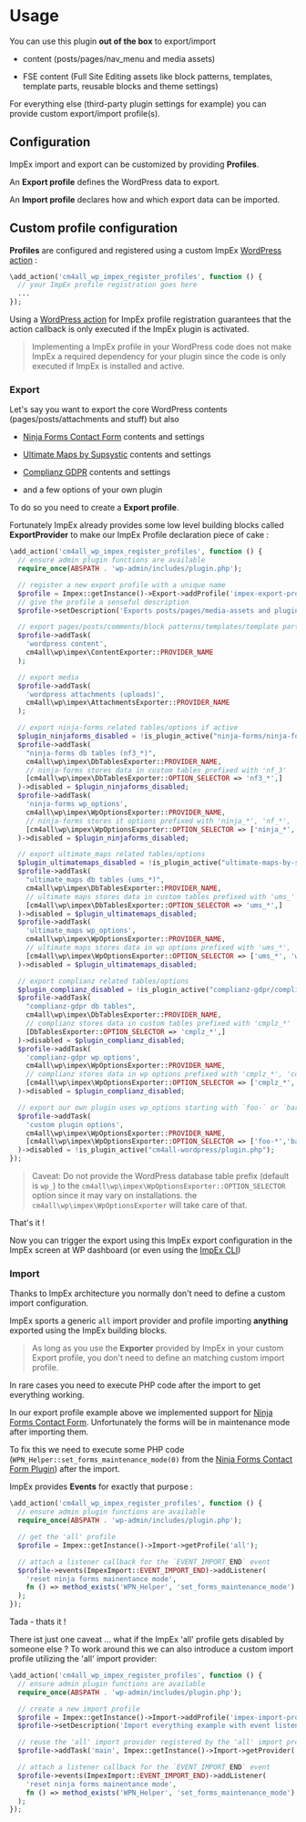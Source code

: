 <!-- toc -->

# Usage

You can use this plugin **out of the box** to export/import

- content (posts/pages/nav_menu and media assets)

- FSE content (Full Site Editing assets like block patterns, templates, template parts, reusable blocks and theme settings)

For everything else (third-party plugin settings for example) you can provide custom export/import profile(s).

## Configuration

ImpEx import and export can be customized by providing **Profiles**.

An **Export profile** defines the WordPress data to export.

An **Import profile** declares how and which export data can be imported.

## Custom profile configuration

**Profiles** are configured and registered using a custom ImpEx [WordPress action](https://developer.wordpress.org/plugins/hooks/actions/) :

```php
\add_action('cm4all_wp_impex_register_profiles', function () {
  // your ImpEx profile registration goes here
  ...
});
```

Using a [WordPress action](https://developer.wordpress.org/plugins/hooks/actions/) for ImpEx profile registration guarantees that the action callback is only executed if the ImpEx plugin is activated.

> Implementing a ImpEx profile in your WordPress code does not make ImpEx a required dependency for your plugin since the code is only executed if ImpEx is installed and active.

### Export

Let's say you want to export the core WordPress contents (pages/posts/attachments and stuff) but also

- [Ninja Forms Contact Form](https://wordpress.org/plugins/ninja-forms/) contents and settings

- [Ultimate Maps by Supsystic](https://wordpress.org/plugins/ultimate-maps-by-supsystic/) contents and settings

- [Complianz GDPR](https://wordpress.org/plugins/complianz-gdpr/) contents and settings

- and a few options of your own plugin

To do so you need to create a **Export profile**.

Fortunately ImpEx already provides some low level building blocks called **ExportProvider** to make our ImpEx Profile declaration piece of cake :

```php
\add_action('cm4all_wp_impex_register_profiles', function () {
  // ensure admin plugin functions are available
  require_once(ABSPATH . 'wp-admin/includes/plugin.php');

  // register a new export profile with a unique name
  $profile = Impex::getInstance()->Export->addProfile('impex-export-profile-example');
  // give the profile a senseful description
  $profile->setDescription('Exports posts/pages/media-assets and plugin data of [cm4all-wordpress,complianz-gdpr,ninja-forms,ultimate-maps-by-supsystic]');

  // export pages/posts/comments/block patterns/templates/template parts/reusable blocks
  $profile->addTask(
    'wordpress content',
    cm4all\wp\impex\ContentExporter::PROVIDER_NAME
  );

  // export media
  $profile->addTask(
    'wordpress attachments (uploads)',
    cm4all\wp\impex\AttachmentsExporter::PROVIDER_NAME
  );

  // export ninja-forms related tables/options if active
  $plugin_ninjaforms_disabled = !is_plugin_active("ninja-forms/ninja-forms.php");
  $profile->addTask(
    "ninja-forms db tables (nf3_*)",
    cm4all\wp\impex\DbTablesExporter::PROVIDER_NAME,
    // ninja-forms stores data in custom tables prefixed with 'nf_3'
    [cm4all\wp\impex\DbTablesExporter::OPTION_SELECTOR => 'nf3_*',]
  )->disabled = $plugin_ninjaforms_disabled;
  $profile->addTask(
    'ninja-forms wp_options',
    cm4all\wp\impex\WpOptionsExporter::PROVIDER_NAME,
    // ninja-forms stores it options prefixed with 'ninja_*', 'nf_*', 'wp_nf_*', 'widget_ninja_*'
    [cm4all\wp\impex\WpOptionsExporter::OPTION_SELECTOR => ['ninja_*', 'nf_*', 'wp_nf_*', 'widget_ninja_*']]
  )->disabled = $plugin_ninjaforms_disabled;

  // export ultimate_maps related tables/options
  $plugin_ultimatemaps_disabled = !is_plugin_active("ultimate-maps-by-supsystic/ums.php");
  $profile->addTask(
    "ultimate_maps db tables (ums_*)",
    cm4all\wp\impex\DbTablesExporter::PROVIDER_NAME,
    // ultimate maps stores data in custom tables prefixed with 'ums_'
    [cm4all\wp\impex\DbTablesExporter::OPTION_SELECTOR => 'ums_*',]
  )->disabled = $plugin_ultimatemaps_disabled;
  $profile->addTask(
    'ultimate_maps wp_options',
    cm4all\wp\impex\WpOptionsExporter::PROVIDER_NAME,
    // ultimate maps stores data in wp options prefixed with 'ums_*', 'wp_ums_*'
    [cm4all\wp\impex\WpOptionsExporter::OPTION_SELECTOR => ['ums_*', 'wp_ums_*',]]
  )->disabled = $plugin_ultimatemaps_disabled;

  // export complianz related tables/options
  $plugin_complianz_disabled = !is_plugin_active("complianz-gdpr/complianz-gpdr.php");
  $profile->addTask(
    "complianz-gdpr db tables",
    cm4all\wp\impex\DbTablesExporter::PROVIDER_NAME,
    // complianz stores data in custom tables prefixed with 'cmplz_*'
    [DbTablesExporter::OPTION_SELECTOR => 'cmplz_*',]
  )->disabled = $plugin_complianz_disabled;
  $profile->addTask(
    'complianz-gdpr wp_options',
    cm4all\wp\impex\WpOptionsExporter::PROVIDER_NAME,
    // complianz stores data in wp options prefixed with 'cmplz_*', 'complianz_*'
    [cm4all\wp\impex\WpOptionsExporter::OPTION_SELECTOR => ['cmplz_*', 'complianz_*']]
  )->disabled = $plugin_complianz_disabled;

  // export our own plugin uses wp_options starting with `foo-` or `bar*`
  $profile->addTask(
    'custom plugin options',
    cm4all\wp\impex\WpOptionsExporter::PROVIDER_NAME,
    [cm4all\wp\impex\WpOptionsExporter::OPTION_SELECTOR => ['foo-*','bar-*']]
  )->disabled = !is_plugin_active("cm4all-wordpress/plugin.php");
});
```

> Caveat: Do not provide the WordPress database table prefix (default is `wp_`) to the `cm4all\wp\impex\WpOptionsExporter::OPTION_SELECTOR` option since it may vary on installations. the `cm4all\wp\impex\WpOptionsExporter` will take care of that.

That's it !

Now you can trigger the export using this ImpEx export configuration in the ImpEx screen at WP dashboard (or even using the [ImpEx CLI](./impex-cli.md))

### Import

Thanks to ImpEx architecture you normally don't need to define a custom import configuration.

ImpEx sports a generic `all` import provider and profile importing **anything** exported using the ImpEx building blocks.

> As long as you use the **Exporter** provided by ImpEx in your custom Export profile, you don't need to define an matching custom import profile.

In rare cases you need to execute PHP code after the import to get everything working.

In our export profile example above we implemented support for [Ninja Forms Contact Form](https://wordpress.org/plugins/ninja-forms/). Unfortunately the forms will be in maintenance mode after importing them.

To fix this we need to execute some PHP code (`WPN_Helper::set_forms_maintenance_mode(0)` from the [Ninja Forms Contact Form Plugin](https://wordpress.org/plugins/ninja-forms/)) after the import.

ImpEx provides **Events** for exactly that purpose :

```php
\add_action('cm4all_wp_impex_register_profiles', function () {
  // ensure admin plugin functions are available
  require_once(ABSPATH . 'wp-admin/includes/plugin.php');

  // get the 'all' profile
  $profile = Impex::getInstance()->Import->getProfile('all');

  // attach a listener callback for the `EVENT_IMPORT_END` event
  $profile->events(ImpexImport::EVENT_IMPORT_END)->addListener(
    'reset ninja forms mainentance mode',
    fn () => method_exists('WPN_Helper', 'set_forms_maintenance_mode') && WPN_Helper::set_forms_maintenance_mode(0)
  );
});
```

Tada - thats it !

There ist just one caveat ... what if the ImpEx 'all' profile gets disabled by someone else ?
To work around this we can also introduce a custom import profile utilizing the 'all' import provider:

```php
\add_action('cm4all_wp_impex_register_profiles', function () {
  // ensure admin plugin functions are available
  require_once(ABSPATH . 'wp-admin/includes/plugin.php');

  // create a new import profile
  $profile = Impex::getInstance()->Import->addProfile('impex-import-profile-example');
  $profile->setDescription('Import everything example with event listener');

  // reuse the 'all' import provider registered by the 'all' import profile
  $profile->addTask('main', Impex::getInstance()->Import->getProvider('all')->name);

  // attach a listener callback for the `EVENT_IMPORT_END` event
  $profile->events(ImpexImport::EVENT_IMPORT_END)->addListener(
    'reset ninja forms mainentance mode',
    fn () => method_exists('WPN_Helper', 'set_forms_maintenance_mode') && WPN_Helper::set_forms_maintenance_mode(0)
  );
});
```
